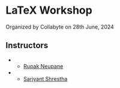 # LaTeX Workshop 
Organized by Collabyte on 28th June, 2024

## Instructors
- - [Rupak Neupane](https://github.com/RupakNeupane)
- - [Sarjyant Shrestha](https://github.com/SarjyantShrestha)
